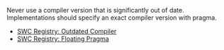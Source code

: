 Never use a compiler version that is significantly out of date. Implementations should specify an exact compiler version with pragma.

- [SWC Registry: Outdated Compiler](https://smartcontractsecurity.github.io/SWC-registry/docs/SWC-102)
- [SWC Registry: Floating Pragma](https://smartcontractsecurity.github.io/SWC-registry/docs/SWC-103)
